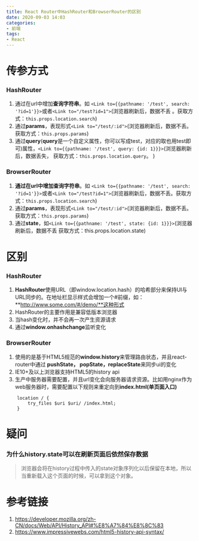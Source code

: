 ```yaml
---
title: React Router中HashRouter和BrowserRouter的区别
date: 2020-09-03 14:03
categories:
- 前端
tags:
- React
---
```

# 传参方式
### HashRouter
1. 通过在url中增加**查询字符串**。如 `<Link to={{pathname: '/test', search: '?id=1'}}>`或者`<Link to="/test?id=1">`(浏览器刷新后，数据不丢 。获取方式：`this.props.location.search`)
2. 通过**params**，表现形式`<Link to="/test/:id">`(浏览器刷新后，数据不丢。获取方式：`this.props.params`)
3. 通过**query**(**query**是一个自定义属性，你可以写成test，对应的取也用test即可)属性，`<Link to={{pathname: '/test', query: {id: 1}}}>`(浏览器刷新后，数据丢失， 获取方式：`this.props.location.query`。 )
### BrowserRouter
1. **通过在url中增加查询字符串**。如 `<Link to={{pathname: '/test', search: '?id=1'}}>`或者`<Link to="/test?id=1">`(浏览器刷新后，数据不丢。获取方式：`this.props.location.search`)
2. 通过**params**，表现形式`<Link to="/test/:id">`(浏览器刷新后，数据不丢。  获取方式：`this.props.params`)
3. 通过**state**，如`<Link to={{pathname: '/test', state: {id: 1}}}>`(浏览器刷新后，数据不丢 获取方式：this.props.location.state)
# 区别
### HashRouter
1. **HashRouter**使用URL（即window.location.hash）的哈希部分来保持UI与URL同步的。在地址栏显示样式会增加一个#前缀，如：**http://www.some.com/#/demo/**这种形式
2. HashRouter的主要作用是兼容低版本浏览器
3. 当hash变化时，并不会再一次产生资源请求
4. 通过**window.onhashchange**监听变化
### BrowserRouter
1. 使用的是基于HTML5规范的**window.history**来管理路由状态，并且react-router中通过 **pushState， popState，replaceState**来同步ui的变化
2. IE10+及以上浏览器支持HTML5的history api
3. 生产中服务器需要配置，并且url变化会向服务器请求资源。比如用nginx作为web服务器时，需要配置以下规则来重定向到**index.html(单页面入口)**
```
    location / {
        try_files $uri $uri/ /index.html;
    }
```
# 疑问
### 为什么history.state可以在刷新页面后依然保存数据
> 浏览器会将在history过程中传入的state对象序列化以后保留在本地，所以当重新载入这个页面的时候，可以拿到这个对象。

# 参考链接
1. https://developer.mozilla.org/zh-CN/docs/Web/API/History_API#%E8%A7%84%E8%8C%83
2. https://www.impressivewebs.com/html5-history-api-syntax/
